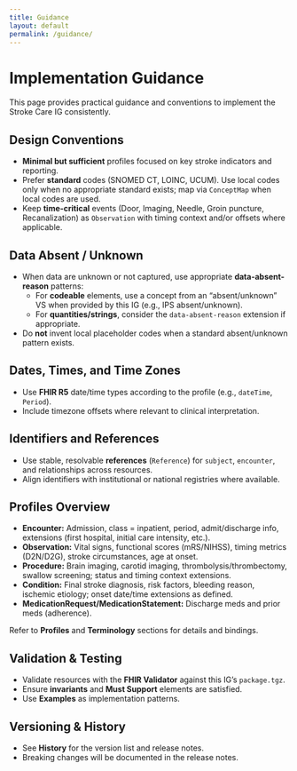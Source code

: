 ```yaml
---
title: Guidance
layout: default
permalink: /guidance/
---
```


# Implementation Guidance

This page provides practical guidance and conventions to implement the Stroke Care IG consistently.

## Design Conventions

- **Minimal but sufficient** profiles focused on key stroke indicators and reporting.
- Prefer **standard** codes (SNOMED CT, LOINC, UCUM). Use local codes only when no appropriate standard exists; map via `ConceptMap` when local codes are used.
- Keep **time-critical** events (Door, Imaging, Needle, Groin puncture, Recanalization) as `Observation` with timing context and/or offsets where applicable.

## Data Absent / Unknown

- When data are unknown or not captured, use appropriate **data-absent-reason** patterns:
  - For **codeable** elements, use a concept from an “absent/unknown” VS when provided by this IG (e.g., IPS absent/unknown).
  - For **quantities/strings**, consider the `data-absent-reason` extension if appropriate.
- Do **not** invent local placeholder codes when a standard absent/unknown pattern exists.

## Dates, Times, and Time Zones

- Use **FHIR R5** date/time types according to the profile (e.g., `dateTime`, `Period`).
- Include timezone offsets where relevant to clinical interpretation.

## Identifiers and References

- Use stable, resolvable **references** (`Reference`) for `subject`, `encounter`, and relationships across resources.
- Align identifiers with institutional or national registries where available.

## Profiles Overview

- **Encounter:** Admission, class = inpatient, period, admit/discharge info, extensions (first hospital, initial care intensity, etc.).
- **Observation:** Vital signs, functional scores (mRS/NIHSS), timing metrics (D2N/D2G), stroke circumstances, age at onset.
- **Procedure:** Brain imaging, carotid imaging, thrombolysis/thrombectomy, swallow screening; status and timing context extensions.
- **Condition:** Final stroke diagnosis, risk factors, bleeding reason, ischemic etiology; onset date/time extensions as defined.
- **MedicationRequest/MedicationStatement:** Discharge meds and prior meds (adherence).

Refer to **Profiles** and **Terminology** sections for details and bindings.

## Validation & Testing

- Validate resources with the **FHIR Validator** against this IG’s `package.tgz`.
- Ensure **invariants** and **Must Support** elements are satisfied.
- Use **Examples** as implementation patterns.

## Versioning & History

- See **History** for the version list and release notes.
- Breaking changes will be documented in the release notes.

